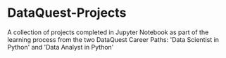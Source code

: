 # DataQuest-Projects
A collection of projects completed in Jupyter Notebook as part of the learning process from the two DataQuest Career Paths: 'Data Scientist in Python' and 'Data Analyst in Python'
